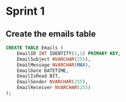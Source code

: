 # Sprint 1

## Create the emails table

```sql
CREATE TABLE Emails (
    EmailID INT IDENTITY(1,1) PRIMARY KEY,
    EmailSubject NVARCHAR(255),
    EmailMessage NVARCHAR(MAX),
    EmailDate DATETIME,
    EmailIsRead BIT,
    EmailSender NVARCHAR(255),
    EmailReceiver NVARCHAR(255)
);
```
